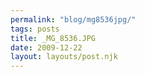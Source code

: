 ```yaml
---
permalink: "blog/mg8536jpg/"
tags: posts
title: _MG_8536.JPG
date: 2009-12-22
layout: layouts/post.njk
---
```


